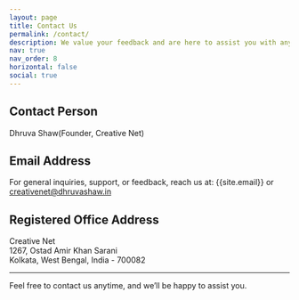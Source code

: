 ```yaml
---
layout: page
title: Contact Us
permalink: /contact/
description: We value your feedback and are here to assist you with any questions or concerns you may have about Creative Net and our services. Please find our contact details below
nav: true
nav_order: 8
horizontal: false
social: true
---
```


## Contact Person

Dhruva Shaw(Founder, Creative Net)

## Email Address

For general inquiries, support, or feedback, reach us at: {{site.email}} or creativenet@dhruvashaw.in

## Registered Office Address

Creative Net <br/>
1267, Ostad Amir Khan Sarani <br/>
Kolkata, West Bengal, India - 700082

---

Feel free to contact us anytime, and we’ll be happy to assist you.
